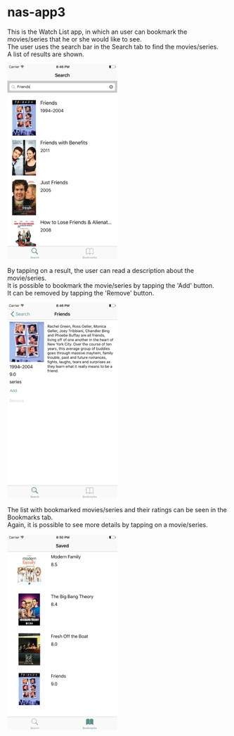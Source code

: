 # nas-app3
This is the Watch List app, in which an user can bookmark the movies/series that he or she would like to see.   
The user uses the search bar in the Search tab to find the movies/series.   
A list of results are shown.  

<img src="https://github.com/meltjh/nas-app3/raw/master/doc/search.png" width="250">  

By tapping on a result, the user can read a description about the movie/series.   
It is possible to bookmark the movie/series by tapping the 'Add' button.   
It can be removed by tapping the 'Remove' button.  

<img src="https://github.com/meltjh/nas-app3/raw/master/doc/add.png" width="250"> 

The list with bookmarked movies/series and their ratings can be seen in the Bookmarks tab.  
Again, it is possible to see more details by tapping on a movie/series.  

<img src="https://github.com/meltjh/nas-app3/raw/master/doc/bookmarks.png" width="250">  
